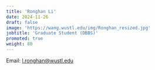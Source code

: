 ```yaml
---
title: 'Ronghan Li'
date: 2024-11-26
draft: false
image: 'https://wang.wustl.edu/img/Ronghan_resized.jpg'
jobtitle: 'Graduate Student (DBBS)'
promoted: true
weight: 80
---
```

Email: l.ronghan@wustl.edu
